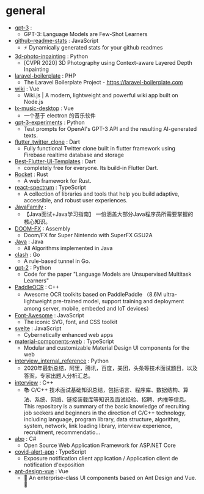 # general
- [gpt-3](https://github.com/openai/gpt-3) : 
  - GPT-3: Language Models are Few-Shot Learners
- [github-readme-stats](https://github.com/anuraghazra/github-readme-stats) : JavaScript
  - ⚡ Dynamically generated stats for your github readmes
- [3d-photo-inpainting](https://github.com/vt-vl-lab/3d-photo-inpainting) : Python
  - [CVPR 2020] 3D Photography using Context-aware Layered Depth Inpainting
- [laravel-boilerplate](https://github.com/rappasoft/laravel-boilerplate) : PHP
  - The Laravel Boilerplate Project - https://laravel-boilerplate.com
- [wiki](https://github.com/Requarks/wiki) : Vue
  - Wiki.js | A modern, lightweight and powerful wiki app built on Node.js
- [lx-music-desktop](https://github.com/lyswhut/lx-music-desktop) : Vue
  - 一个基于 electron 的音乐软件
- [gpt-3-experiments](https://github.com/minimaxir/gpt-3-experiments) : Python
  - Test prompts for OpenAI's GPT-3 API and the resulting AI-generated texts.
- [flutter_twitter_clone](https://github.com/TheAlphamerc/flutter_twitter_clone) : Dart
  - Fully functional Twitter clone built in flutter framework using Firebase realtime database and storage
- [Best-Flutter-UI-Templates](https://github.com/mitesh77/Best-Flutter-UI-Templates) : Dart
  - completely free for everyone. Its build-in Flutter Dart.
- [Rocket](https://github.com/SergioBenitez/Rocket) : Rust
  - A web framework for Rust.
- [react-spectrum](https://github.com/adobe/react-spectrum) : TypeScript
  - A collection of libraries and tools that help you build adaptive, accessible, and robust user experiences.
- [JavaFamily](https://github.com/AobingJava/JavaFamily) : 
  - 【Java面试+Java学习指南】 一份涵盖大部分Java程序员所需要掌握的核心知识。
- [DOOM-FX](https://github.com/RandalLinden/DOOM-FX) : Assembly
  - Doom/FX for Super Nintendo with SuperFX GSU2A
- [Java](https://github.com/TheAlgorithms/Java) : Java
  - All Algorithms implemented in Java
- [clash](https://github.com/Dreamacro/clash) : Go
  - A rule-based tunnel in Go.
- [gpt-2](https://github.com/openai/gpt-2) : Python
  - Code for the paper "Language Models are Unsupervised Multitask Learners"
- [PaddleOCR](https://github.com/PaddlePaddle/PaddleOCR) : C++
  - Awesome OCR toolkits based on PaddlePaddle （8.6M ultra-lightweight pre-trained model, support training and deployment among server, mobile, embeded and IoT devices）
- [Font-Awesome](https://github.com/FortAwesome/Font-Awesome) : JavaScript
  - The iconic SVG, font, and CSS toolkit
- [svelte](https://github.com/sveltejs/svelte) : JavaScript
  - Cybernetically enhanced web apps
- [material-components-web](https://github.com/material-components/material-components-web) : TypeScript
  - Modular and customizable Material Design UI components for the web
- [interview_internal_reference](https://github.com/0voice/interview_internal_reference) : Python
  - 2020年最新总结，阿里，腾讯，百度，美团，头条等技术面试题目，以及答案，专家出题人分析汇总。
- [interview](https://github.com/huihut/interview) : C++
  - 📚 C/C++ 技术面试基础知识总结，包括语言、程序库、数据结构、算法、系统、网络、链接装载库等知识及面试经验、招聘、内推等信息。This repository is a summary of the basic knowledge of recruiting job seekers and beginners in the direction of C/C++ technology, including language, program library, data structure, algorithm, system, network, link loading library, interview experience, recruitment, recommendatio…
- [abp](https://github.com/abpframework/abp) : C#
  - Open Source Web Application Framework for ASP.NET Core
- [covid-alert-app](https://github.com/cds-snc/covid-alert-app) : TypeScript
  - Exposure notification client application / Application client de notification d'exposition
- [ant-design-vue](https://github.com/vueComponent/ant-design-vue) : Vue
  - 🌈 An enterprise-class UI components based on Ant Design and Vue. 🐜

